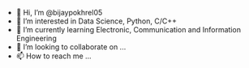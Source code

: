 - 👋 Hi, I’m @bijaypokhrel05
- 👀 I’m interested in Data Science, Python, C/C++
- 🌱 I’m currently learning Electronic, Communication and Information Engineering
- 💞️ I’m looking to collaborate on ...
- 📫 How to reach me ...

<!---
bijaypokhrel05/bijaypokhrel05 is a ✨ special ✨ repository because its `README.md` (this file) appears on your GitHub profile.
You can click the Preview link to take a look at your changes.
--->
